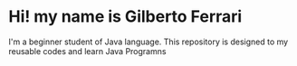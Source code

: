 # Hi! my name is Gilberto Ferrari
I'm a beginner student of Java language.
This repository is designed to my reusable codes and learn Java Programns
